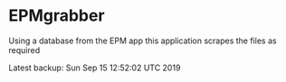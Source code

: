 # EPMgrabber
Using a database from the EPM app this application scrapes the files as required


Latest backup: Sun Sep 15 12:52:02 UTC 2019
